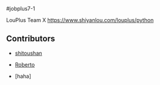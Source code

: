 #jobplus7-1

LouPlus Team X https://www.shiyanlou.com/louplus/python

## Contributors

* [shitoushan](https://github.com/naxiehuaer2008)

* [Roberto](https://github.com/roberto2001)

* [haha]

